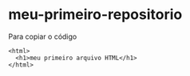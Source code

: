 # meu-primeiro-repositorio

Para copiar o código 
```
<html>
  <h1>meu primeiro arquivo HTML</h1>
</html>
```
